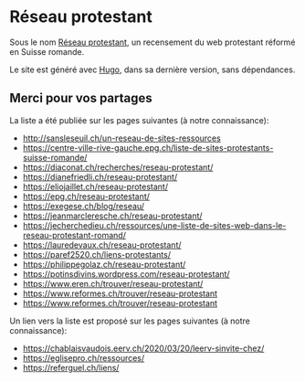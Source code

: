 # Réseau protestant

Sous le nom [Réseau protestant](https://reseau-protestant.ch/), un recensement du web protestant réformé en Suisse romande.

Le site est généré avec [Hugo](https://gohugo.io/), dans sa dernière version, sans dépendances.

## Merci pour vos partages

La liste a été publiée sur les pages suivantes (à notre connaissance):

* http://sansleseuil.ch/un-reseau-de-sites-ressources
* https://centre-ville-rive-gauche.epg.ch/liste-de-sites-protestants-suisse-romande/
* https://diaconat.ch/recherches/reseau-protestant/
* https://dianefriedli.ch/reseau-protestant/
* https://eliojaillet.ch/reseau-protestant/
* https://epg.ch/reseau-protestant/
* https://exegese.ch/blog/reseau/
* https://jeanmarcleresche.ch/reseau-protestant/
* https://jecherchedieu.ch/ressources/une-liste-de-sites-web-dans-le-reseau-protestant-romand/
* https://lauredevaux.ch/reseau-protestant/
* https://paref2520.ch/liens-protestants/
* https://philippegolaz.ch/reseau-protestant/
* https://potinsdivins.wordpress.com/reseau-protestant/
* https://www.eren.ch/trouver/reseau-protestant/
* https://www.reformes.ch/trouver/reseau-protestant
* https://www.reformes.ch/trouver/reseau-protestant


Un lien vers la liste est proposé sur les pages suivantes (à notre connaissance):

* https://chablaisvaudois.eerv.ch/2020/03/20/leerv-sinvite-chez/
* https://eglisepro.ch/ressources/
* https://referguel.ch/liens/